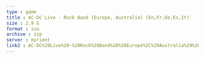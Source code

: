 ```yaml
---
type : game
title : AC-DC Live - Rock Band (Europe, Australia) (En,Fr,De,Es,It)
size : 2.9 G
format : iso
archive : zip
server : myrient
link2 : AC-DC%20Live%20-%20Rock%20Band%20%28Europe%2C%20Australia%29%20%28En%2CFr%2CDe%2CEs%2CIt%29
---
```

